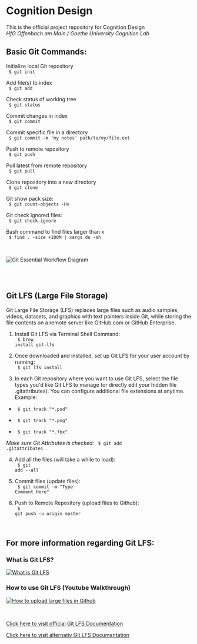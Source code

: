 # Cognition Design
This is the official project repository for Cognition Design <br> *HfG Offenbach am Main / Goethe University Cognition Lab*

## Basic Git Commands:

<p> Initialize local Git repository <br> <code> $ git init </code> </p>

<p> Add file(s) to index <br> <code> $ git add <file> </code> </p>

<p> Check status of working tree <br> <code> $ git status </code> </p>

<p> Commit changes in index <br> <code> $ git commit </code> </p>

<p> Commit specific file in a directory <br> <code> $ git commit -m 'my notes' path/to/my/file.ext </code> </p>

<p> Push to remote repository <br> <code> $ git push </code> </p>

<p> Pull latest from remote repository <br> <code> $ git pull </code> </p>

<p> Clone repository into a new directory <br> <code> $ git clone </code> </p>

<p> Git show pack size: <br> <code> $ git count-objects -Hv </code> </p>

<p> Git check ignored files: <br> <code> $ git check-ignore </code> </p>

<p> Bash command to find files larger than x <br> <code> $ find . -size +100M | xargs du -sh </code> </p>


<br> 

![Git Essential Workflow Diagram](https://it.mathworks.com/help/matlab/matlab_prog/srcctrl_git_diagram.png)

<br> 

<br> 

## Git LFS (Large File Storage)

<p> Git Large File Storage (LFS) replaces large files such as audio samples, videos, datasets, and graphics with text pointers inside Git, while storing the file contents on a remote server like GitHub.com or GitHub Enterprise. </p>


1. Install Git LFS via Terminal Shell Command: <br>
<code> $ brew install git-lfs </code>

2. Once downloaded and installed, set up Git LFS for your user account by running: <br>
<code> $ git lfs install </code>

3. In each Git repository where you want to use Git LFS, select the file types you'd like Git LFS to manage (or directly edit your hidden file .gitattributes). You can configure additional file extensions at anytime. Example: <br>

- <code> $ git track "*.psd" </code> <br>

- <code> $ git track "*.png" </code> <br>

- <code> $ git track "*.fbx" </code> <br>

*Make sure Git Attributes is checked:*
<code> $ git add .gitattributes </code>

4. Add all the files (will take a while to load): <br>
<code> $ git add --all </code>

5. Commit files (update files): <br>
<code> $ git commit -m "Type Comment Here" </code>
  
6. Push to Remote Repository (upload files to Github): <br>
<code> $ git push -u origin master </code>
  
<br> 

## For more information regarding Git LFS:

### What is Git LFS?
[![What is Git LFS](https://img.youtube.com/vi/9gaTargV5BY/0.jpg)](https://www.youtube.com/watch?v=9gaTargV5BY)

### How to use Git LFS (Youtube Walkthrough)
[![How to upload large files in Github](https://img.youtube.com/vi/W4RCeVSs1Fg/0.jpg)](https://www.youtube.com/watch?v=W4RCeVSs1Fg)

<br>

[Click here to visit official Git LFS Documentation](https://git-lfs.github.com/)

[Click here to visit alternativ Git LFS Documentation](https://www.atlassian.com/git/tutorials/git-lfs#clone-respository)
